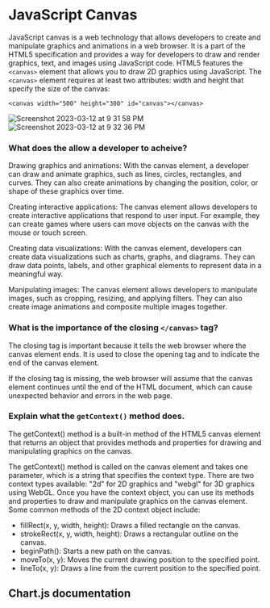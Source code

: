 # JavaScript Canvas
JavaScript canvas is a web technology that allows developers to create and manipulate graphics and animations in a web browser. It is a part of the HTML5 specification and provides a way for developers to draw and render graphics, text, and images using JavaScript code.
HTML5 features the `<canvas>` element that allows you to draw 2D graphics using JavaScript.
The `<canvas>` element requires at least two attributes: width and height that specify the size of the canvas:

`<canvas width="500" height="300" id="canvas"></canvas>`

![Screenshot 2023-03-12 at 9 31 58 PM](https://user-images.githubusercontent.com/101478282/224608768-5dcf8b2a-7d34-4ddc-bb28-e8902d2beb94.png) ![Screenshot 2023-03-12 at 9 32 36 PM](https://user-images.githubusercontent.com/101478282/224608845-18f71c6f-7f93-4a1a-8b11-9745e6a6f66e.png)

### What does the <canvas> allow a developer to acheive?

  Drawing graphics and animations: With the canvas element, a developer can draw and animate graphics, such as lines, circles, rectangles, and curves. They can also create animations by changing the position, color, or shape of these graphics over time.

Creating interactive applications: The canvas element allows developers to create interactive applications that respond to user input. For example, they can create games where users can move objects on the canvas with the mouse or touch screen.

Creating data visualizations: With the canvas element, developers can create data visualizations such as charts, graphs, and diagrams. They can draw data points, labels, and other graphical elements to represent data in a meaningful way.

Manipulating images: The canvas element allows developers to manipulate images, such as cropping, resizing, and applying filters. They can also create image animations and composite multiple images together.
  
   ### What is the importance of the closing `</canvas>` tag?
   
   The closing </canvas> tag is important because it tells the web browser where the canvas element ends. It is used to close the opening <canvas> tag and to indicate the end of the canvas element.

If the closing </canvas> tag is missing, the web browser will assume that the canvas element continues until the end of the HTML document, which can cause unexpected behavior and errors in the web page.

### Explain what the `getContext()` method does.

The getContext() method is a built-in method of the HTML5 canvas element that returns an object that provides methods and properties for drawing and manipulating graphics on the canvas.

The getContext() method is called on the canvas element and takes one parameter, which is a string that specifies the context type. There are two context types available: "2d" for 2D graphics and "webgl" for 3D graphics using WebGL. Once you have the context object, you can use its methods and properties to draw and manipulate graphics on the canvas element. Some common methods of the 2D context object include:

- fillRect(x, y, width, height): Draws a filled rectangle on the canvas.
- strokeRect(x, y, width, height): Draws a rectangular outline on the canvas.
- beginPath(): Starts a new path on the canvas.
- moveTo(x, y): Moves the current drawing position to the specified point.
- lineTo(x, y): Draws a line from the current position to the specified point.

## Chart.js documentation

  
